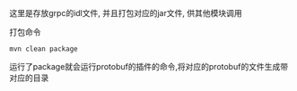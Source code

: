 这里是存放grpc的idl文件, 并且打包对应的jar文件, 供其他模块调用

打包命令
```shell
mvn clean package
```
运行了package就会运行protobuf的插件的命令,将对应的protobuf的文件生成带对应的目录
